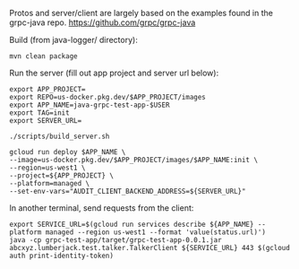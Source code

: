 Protos and server/client are largely based on the examples found in the grpc-java repo. https://github.com/grpc/grpc-java

Build (from java-logger/ directory):

```
mvn clean package
```

Run the server (fill out app project and server url below):
```
export APP_PROJECT=
export REPO=us-docker.pkg.dev/$APP_PROJECT/images
export APP_NAME=java-grpc-test-app-$USER
export TAG=init
export SERVER_URL=

./scripts/build_server.sh

gcloud run deploy $APP_NAME \
--image=us-docker.pkg.dev/$APP_PROJECT/images/$APP_NAME:init \
--region=us-west1 \
--project=${APP_PROJECT} \
--platform=managed \
--set-env-vars="AUDIT_CLIENT_BACKEND_ADDRESS=${SERVER_URL}"
```

In another terminal, send requests from the client:
```
export SERVICE_URL=$(gcloud run services describe ${APP_NAME} --platform managed --region us-west1 --format 'value(status.url)')
java -cp grpc-test-app/target/grpc-test-app-0.0.1.jar abcxyz.lumberjack.test.talker.TalkerClient ${SERVICE_URL} 443 $(gcloud auth print-identity-token)
```